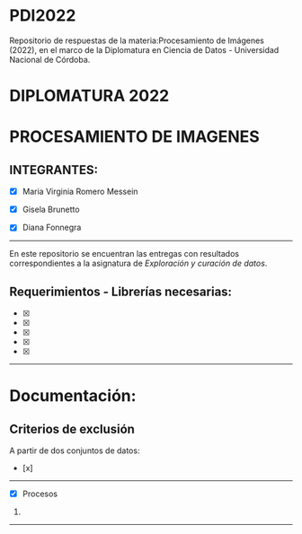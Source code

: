 # PDI2022
Repositorio de respuestas de la materia:Procesamiento de Imágenes (2022), en el marco de la Diplomatura en Ciencia de Datos - Universidad Nacional de Córdoba.

# **DIPLOMATURA 2022**

# PROCESAMIENTO DE IMAGENES

## INTEGRANTES:
   - [x] Maria Virginia Romero Messein
   - [x] Gisela Brunetto 
   - [x] Diana Fonnegra   


----   
En este repositorio se encuentran las entregas con resultados correspondientes a la asignatura de _Exploración y curación de datos_.

## **Requerimientos - Librerías necesarias**:
   - [x] 
   - [x] 
   - [x] 
   - [x] 
   - [x] 
----

# Documentación:




  ## Criterios de exclusión 
  A partir de dos conjuntos de datos:
   - [x] 
  ----
   - [x] Procesos 
  1.
  ----
